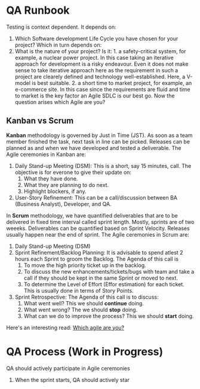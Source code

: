 # QA Runbook

Testing is context dependent. It depends on:
1. Which Software development Life Cycle you have chosen for your project? Which in turn depends on:
2.   What is the nature of your project? Is it:
    1. a safety-critical system, for example, a nuclear power project. In this case taking an iterative approach for development is a risky endeavour. Even it does not make sense to take iterative approach here as the requirement in such a project are clearely defined and technology well-established. Here, a V-model is best suitable.
    2. a short time to market project, for example, an e-commerce site. In this case since the requirements are fluid and time to market is the key factor an Agile SDLC is our best go. Now the question arises which Agile are you?

## Kanban vs Scrum

**Kanban** methodology is governed by Just in Time (JST). As soon as a team member finished the task, next task in line can be picked. Releases can be planned as and when we have developed and tested a deliverable. The Agile ceremonies in Kanban are:
1. Daily Stand-up Meeting (DSM): This is a short, say 15 minutes, call. The objective is for everone to give their update on:
    1. What they have done.
    2. What they are planning to do next.
    3. Highlight blockers, if any.
3. User-Story Refinement: This can be a call/discussion between BA (Business Analyst), Developer, and QA.

In **Scrum** methodology, we have quantified deliverables that are to be delivered in fixed time interval called sprint length. Mostly, sprints are of two weeeks. Deliverables can be quantified based on Sprint Velocity. Releases usually happen near the end of sprint. The Agile ceremonies in Scrum are:
1. Daily Stand-up Meeting (DSM)
2. Sprint Refinement/Backlog Planning: It is advisable to spend atlest 2 hours each Sprint to groom the Backlog. The Agenda of this call is
    1. To move the high priority ticket up in the backlog.
    2. To discuss the new enhancements/tickets/bugs with team and take a call if they should be kept in the same Sprint or moved to next.
    3. To determine the Level of Effort (Effor estimation) for each ticket. This is usually done in terms of Story Points.
4. Sprint Retrospective: The Agenda of this call is to discuss:
    1. What went well? This we should **continue** doing.
    2. What went wrong? The we should **stop** doing.
    3. What can we do to improve the process? This we should **start** doing.

Here's an interesting read: [Which agile are you?](https://www.atlassian.com/agile/kanban/kanban-vs-scrum)

# QA Process (Work in Progress)

QA should actively participate in Agile ceremonies

1. When the sprint starts, QA should actively star
